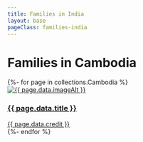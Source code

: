 ```yaml
---
title: Families in India
layout: base
pageClass: families-india
---
```


<div class="main-content">
  <h1>Families in Cambodia</h1>
  <div class="grid-container">
    {%- for page in collections.Cambodia %}
    <article class="card">
      <a href="{{ page.url }}">
        <img src="/media/{{ page.data.image }}" alt="{{ page.data.imageAlt }}" class="card-image">
        <div class="card-info">
          <h3 class="card-title">{{ page.data.title }}</h3>
        </div>
      </a>
      <div class="card-credit"><a href="{{ page.data.creditLink }}">{{ page.data.credit }}</a>
      </div>
    </article>
    {%- endfor %}
  </div>
</div>


<footer>
  
</footer>